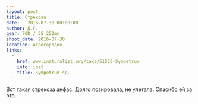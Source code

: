 ```yaml
---
layout: post
title: Стрекоза
date:   2016-07-30 00:00:00
author: Д.Г.
gear: 70D / 55-250mm
shoot_date: 2016-07-30
location: Агрогородок
links:
  -
    href: www.inaturalist.org/taxa/51556-Sympetrum
    info: inat
    title: Sympetrum sp.
---
```


Вот такая стрекоза анфас. Долго позировала, не улетала. Спасибо ей за это.
